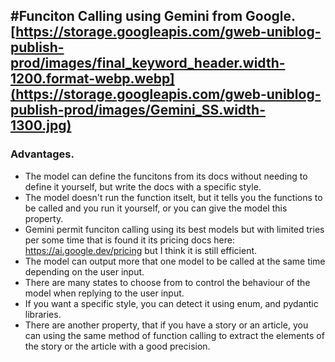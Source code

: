 #Funciton Calling using Gemini from Google.
[https://storage.googleapis.com/gweb-uniblog-publish-prod/images/final_keyword_header.width-1200.format-webp.webp](https://storage.googleapis.com/gweb-uniblog-publish-prod/images/Gemini_SS.width-1300.jpg)
---
### Advantages.
- The model can define the funcitons from its docs without needing to define it yourself, but write the docs with a specific style.
- The model doesn't run the function itselt, but it tells you the functions to be called and you run it yourself, or you can give the model this property.
- Gemini permit funciton calling using its best models but with limited tries per some time that is found it its pricing docs here: https://ai.google.dev/pricing 
but I think it is still efficient.
- The model can output more that one model to be called at the same time depending on the user input.
- There are many states to choose from to control the behaviour of the model when replying to the user input.
- If you want a specific style, you can detect it using enum, and pydantic libraries.
- There are another property, that if you have a story or an article, you can using the same method of function calling to extract the elements of the story or the article with a good precision.
